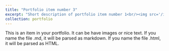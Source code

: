 ```yaml
---
title: "Portfolio item number 3"
excerpt: "Short description of portfolio item number 1<br/><img src='/images/competitions/competition_5.png'>"
collection: portfolio
---
```


This is an item in your portfolio. It can be have images or nice text. If you name the file .md, it will be parsed as markdown. If you name the file .html, it will be parsed as HTML. 
